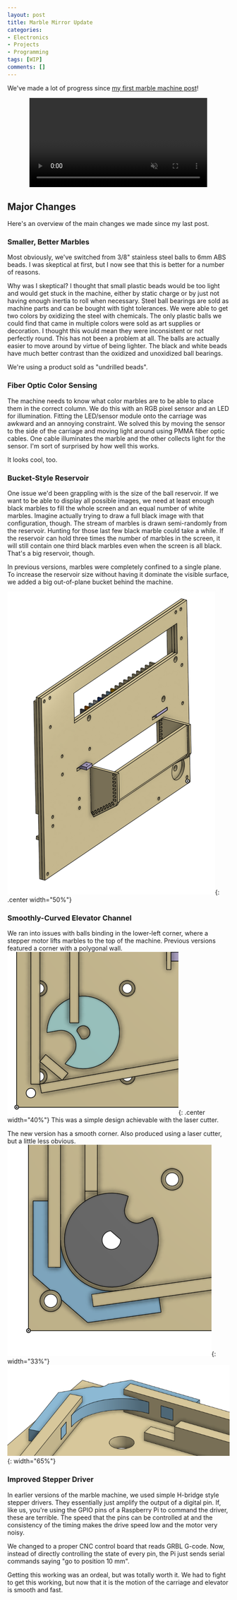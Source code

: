 ```yaml
---
layout: post
title: Marble Mirror Update
categories:
- Electronics
- Projects
- Programming
tags: [WIP]
comments: []
---
```


We've made a lot of progress since [my first marble machine post](/electronics/projects/programming/2021/10/28/marble-mirror.html)!
<center>
<video width="80%" autoplay muted loop>
    <source src="/assets/img/2022/02/marble_machine_hambone_2_small.mp4" type="video/mp4">
    Your browser does not support the video tag.
</video>
</center>

## Major Changes
Here's an overview of the main changes we made since my last post.

### Smaller, Better Marbles
Most obviously, we've switched from 3/8" stainless steel balls to 6mm ABS beads. I was skeptical at first, but I now see that this is better for a number of reasons.

Why was I skeptical? I thought that small plastic beads would be too light and would get stuck in the machine, either by static charge or by just not having enough inertia to roll when necessary. Steel ball bearings are sold as machine parts and can be bought with tight tolerances. We were able to get two colors by oxidizing the steel with chemicals. The only plastic balls we could find that came in multiple colors were sold as art supplies or decoration. I thought this would mean they were inconsistent or not perfectly round. This has not been a problem at all. The balls are actually easier to move around by virtue of being lighter. The black and white beads have much better contrast than the oxidized and unoxidized ball bearings.

We're using a product sold as "undrilled beads".

### Fiber Optic Color Sensing
The machine needs to know what color marbles are to be able to place them in the correct column. We do this with an RGB pixel sensor and an LED for illumination. Fitting the LED/sensor module onto the carriage was awkward and an annoying constraint. We solved this by moving the sensor to the side of the carriage and moving light around using PMMA fiber optic cables. One cable illuminates the marble and the other collects light for the sensor. I'm sort of surprised by how well this works. 

It looks cool, too.

### Bucket-Style Reservoir
One issue we'd been grappling with is the size of the ball reservoir. If we want to be able to display all possible images, we need at least enough black marbles to fill the whole screen and an equal number of white marbles. Imagine actually trying to draw a full black image with that configuration, though. The stream of marbles is drawn semi-randomly from the reservoir. Hunting for those last few black marble could take a while. If the reservoir can hold three times the number of marbles in the screen, it will still contain one third black marbles even when the screen is all black. That's a big reservoir, though. 

In previous versions, marbles were completely confined to a single plane. To increase the reservoir size without having it dominate the visible surface, we added a big out-of-plane bucket behind the machine.

![Photo front](/assets/img/2022/02/bucket.png){: .center width="50%"}

### Smoothly-Curved Elevator Channel
We ran into issues with balls binding in the lower-left corner, where a stepper motor lifts marbles to the top of the machine. Previous versions featured a corner with a polygonal wall.
![Model front](/assets/img/2022/02/not_smooth.png){: .center  width="40%"}
This was a simple design achievable with the laser cutter.

The new version has a smooth corner. Also produced using a laser cutter, but a little less obvious.
![Model front](/assets/img/2022/02/smooth.png){: width="33%"}
![Model front](/assets/img/2022/02/corner.png){: width="65%"}

### Improved Stepper Driver
In earlier versions of the marble machine, we used simple H-bridge style stepper drivers. They essentially just amplify the output of a digital pin. If, like us, you're using the GPIO pins of a Raspberry Pi to command the driver, these are terrible. The speed that the pins can be controlled at and the consistency of the timing makes the drive speed low and the motor very noisy.

We changed to a proper CNC control board that reads GRBL G-code. Now, instead of directly controlling the state of every pin, the Pi just sends serial commands saying "go to position 10 mm".

Getting this working was an ordeal, but was totally worth it. We had to fight to get this working, but now that it is the motion of the carriage and elevator is smooth and fast.